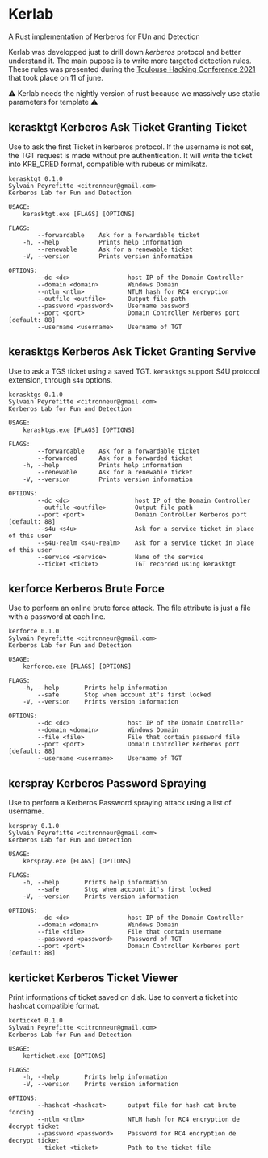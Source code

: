 # Kerlab
A Rust implementation of Kerberos for FUn and Detection

Kerlab was developped just to drill down *kerberos* protocol and better understand it.
The main pupose is to write more targeted detection rules. 
These rules was presented during the [Toulouse Hacking Conference 2021](https://thcon.party/) that took place on 11 of june.

:warning: Kerlab needs the nightly version of rust because we massively use static parameters for template :warning:

## kerasktgt Kerberos Ask Ticket Granting Ticket

Use to ask the first Ticket in kerberos protocol. If the username is not set, the TGT request is made without pre authentication.
It will write the ticket into KRB_CRED format, compatible with rubeus or mimikatz.

```
kerasktgt 0.1.0
Sylvain Peyrefitte <citronneur@gmail.com>
Kerberos Lab for Fun and Detection

USAGE:
    kerasktgt.exe [FLAGS] [OPTIONS]

FLAGS:
        --forwardable    Ask for a forwardable ticket
    -h, --help           Prints help information
        --renewable      Ask for a renewable ticket
    -V, --version        Prints version information

OPTIONS:
        --dc <dc>                host IP of the Domain Controller
        --domain <domain>        Windows Domain
        --ntlm <ntlm>            NTLM hash for RC4 encryption
        --outfile <outfile>      Output file path
        --password <password>    Username password
        --port <port>            Domain Controller Kerberos port [default: 88]
        --username <username>    Username of TGT
```

## kerasktgs Kerberos Ask Ticket Granting Servive

Use to ask a TGS ticket using a saved TGT. `kerasktgs` support S4U protocol extension, through `s4u` options.

```
kerasktgs 0.1.0
Sylvain Peyrefitte <citronneur@gmail.com>
Kerberos Lab for Fun and Detection

USAGE:
    kerasktgs.exe [FLAGS] [OPTIONS]

FLAGS:
        --forwardable    Ask for a forwardable ticket
        --forwarded      Ask for a forwarded ticket
    -h, --help           Prints help information
        --renewable      Ask for a renewable ticket
    -V, --version        Prints version information

OPTIONS:
        --dc <dc>                  host IP of the Domain Controller
        --outfile <outfile>        Output file path
        --port <port>              Domain Controller Kerberos port [default: 88]
        --s4u <s4u>                Ask for a service ticket in place of this user
        --s4u-realm <s4u-realm>    Ask for a service ticket in place of this user
        --service <service>        Name of the service
        --ticket <ticket>          TGT recorded using kerasktgt
```

## kerforce Kerberos Brute Force

Use to perform an online brute force attack. The file attribute is just a file with a password at each line.

```
kerforce 0.1.0
Sylvain Peyrefitte <citronneur@gmail.com>
Kerberos Lab for Fun and Detection

USAGE:
    kerforce.exe [FLAGS] [OPTIONS]

FLAGS:
    -h, --help       Prints help information
        --safe       Stop when account it's first locked
    -V, --version    Prints version information

OPTIONS:
        --dc <dc>                host IP of the Domain Controller
        --domain <domain>        Windows Domain
        --file <file>            File that contain password file
        --port <port>            Domain Controller Kerberos port [default: 88]
        --username <username>    Username of TGT
```

## kerspray Kerberos Password Spraying

Use to perform a Kerberos Password spraying attack using a list of username.

```
kerspray 0.1.0
Sylvain Peyrefitte <citronneur@gmail.com>
Kerberos Lab for Fun and Detection

USAGE:
    kerspray.exe [FLAGS] [OPTIONS]

FLAGS:
    -h, --help       Prints help information
        --safe       Stop when account it's first locked
    -V, --version    Prints version information

OPTIONS:
        --dc <dc>                host IP of the Domain Controller
        --domain <domain>        Windows Domain
        --file <file>            File that contain username
        --password <password>    Password of TGT
        --port <port>            Domain Controller Kerberos port [default: 88]
```

## kerticket Kerberos Ticket Viewer

Print informations of ticket saved on disk. Use to convert a ticket into hashcat compatible format.

```
kerticket 0.1.0
Sylvain Peyrefitte <citronneur@gmail.com>
Kerberos Lab for Fun and Detection

USAGE:
    kerticket.exe [OPTIONS]

FLAGS:
    -h, --help       Prints help information
    -V, --version    Prints version information

OPTIONS:
        --hashcat <hashcat>      output file for hash cat brute forcing
        --ntlm <ntlm>            NTLM hash for RC4 encryption de decrypt ticket
        --password <password>    Password for RC4 encryption de decrypt ticket
        --ticket <ticket>        Path to the ticket file
```
